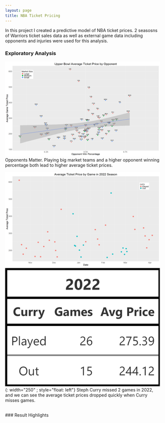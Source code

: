 ```yaml
---
layout: page
title: NBA Ticket Pricing
---
```

In this project I created a predictive model of NBA ticket prices. 2 seasosns of Warriors ticket sales data as well as external game data including opponents and injuries were used for this analysis.


### Exploratory Analysis
![Image](/assets/images/opps.jpeg)
Opponents Matter. Playing big market teams and a higher opponent winning percentage both lead to higher average ticket prices.


![Image](/assets/images/curry_graph.jpeg)
![Image](/assets/images/curry_22.jpeg) {: width="250" ; style="float: left"}
Steph Curry missed 2 games in 2022, and we can see the average ticket prices dropped quickly when Curry misses games.

<br style="clear:both" />
### Result Highlights
